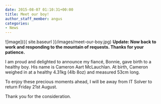 ```yaml
---
date: 2015-08-07 01:10:31+00:00
title: Meet our boy!
author_staff_member: angus
categories:
- News
---
```


![image]({{ site.baseurl }}/images/meet-our-boy.jpg) **Update: Now back to work and responding to the mountain of requests. Thanks for your patience.**

I am proud and delighted to announce my fiancé, Bonnie, gave birth to a healthy boy. His name is Cameron Aart McLauchlan. At birth, Cameron weighed in at a healthy 4.31kg (4lb 8oz) and measured 53cm long.

To enjoy these precious moments ahead, I will be away from IT Solver to return Friday 21st August.

Thank you for the consideration.
